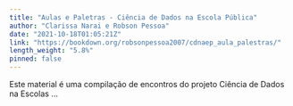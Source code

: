 ```yaml
---
title: "Aulas e Paletras - Ciência de Dados na Escola Pública"
author: "Clarissa Narai e Robson Pessoa"
date: "2021-10-18T01:05:21Z"
link: "https://bookdown.org/robsonpessoa2007/cdnaep_aula_palestras/"
length_weight: "5.8%"
pinned: false
---
```


Este material é uma compilação de encontros do projeto Ciência de Dados na Escolas ...
